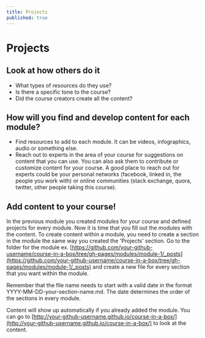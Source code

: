 ```yaml
---
title: Projects
published: true
---
```


# Projects

## Look at how others do it

- What types of resources do they use?
- Is there a specific tone to the course?
- Did the course creators create all the content?

## How will you find and develop content for each module?

- Find resources to add to each module. It can be videos, infographics, audio or something else.
- Reach out to experts in the area of your course for suggestions on content that you can use. You can also ask them to contribute or customize content for your course. A good place to reach out for experts could be your personal networks (facebook, linked in, the people you work with) or online communities (stack exchange, quora, twitter, other people taking this course).


## Add content to your course!

In the previous module you created modules for your course and defined projects for every module. Now it is time that you fill out the modules with the content. To create content within a module, you need to create a section in the module the same way you created the 'Projects' section. Go to the folder for the module ex. [https://github.com/your-github-username/course-in-a-box/tree/gh-pages/modules/module-1/_posts](https://github.com/your-github-username/course-in-a-box/tree/gh-pages/modules/module-1/_posts) and create a new file for every section that you want within the module.

Remember that the file name needs to start with a valid date in the format YYYY-MM-DD-your-section-name.md. The date determines the order of the sections in every module.

Content will show up automatically if you already added the module. You can go to [http://your-github-username.github.io/course-in-a-box/](http://your-github-username.github.io/course-in-a-box/) to look at the content.
